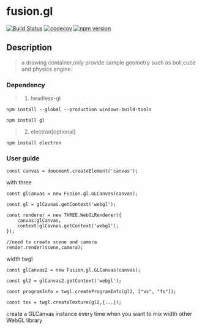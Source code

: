 # fusion.gl #
[![Build Status](https://travis-ci.org/axmand/fusion.gl.svg?branch=master)](https://travis-ci.org/axmand/fusion.gl)
[![codecov](https://codecov.io/gh/axmand/fusion.gl/branch/master/graph/badge.svg)](https://codecov.io/gh/axmand/fusion.gl)
[![npm version](https://badge.fury.io/js/fusion.gl.svg)](https://badge.fury.io/js/fusion.gl)

## Description ##
> a drawing container,only provide sample geometry such as boll,cube and physics engine.

### Dependency ###
> 1. headless-gl
```
npm install --global --production windows-build-tools
```
```
npm install gl
```
> 2. electron[optional]
```
npm install electron
```
### User guide ###
```
const canvas = doucment.createElement('canvas');
```
with three
```
const glCanvas = new Fusion.gl.GLCanvas(canvas);

const gl = glCavnas.getContext('webgl');

const renderer = new THREE.WebGLRenderer({
    canvas:glCanvas,
    context:glCavnas.getContext('webgl');
});

//need to create scene and camera
render.render(scene,camera);
```
width twgl
```
const glCanvas2 = new Fusion.gl.GLCanvas(canvas);

const gl2 = glCanvas2.getContext('webgl');

const programInfo = twgl.createProgramInfo(gl2, ["vs", "fs"]);

const tex = twgl.createTexture(gl2,{...});

```
create a GLCanvas instance every time when you want to mix width other WebGL library

